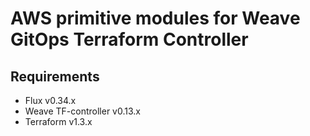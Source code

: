 # AWS primitive modules for Weave GitOps Terraform Controller

## Requirements
  - Flux v0.34.x
  - Weave TF-controller v0.13.x
  - Terraform v1.3.x
